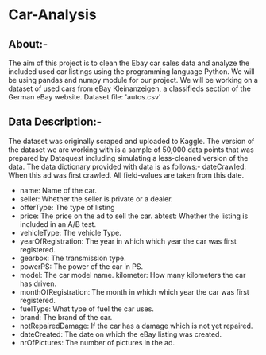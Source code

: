 # Car-Analysis
## About:-
The aim of this project is to clean the Ebay car sales data and analyze the included used car listings using the programming language Python. We will be using pandas and numpy module for our project.
We will be working on a dataset of used cars from eBay Kleinanzeigen, a classifieds section of the German eBay website. Dataset file: 'autos.csv'
## Data Description:-
The dataset was originally scraped and uploaded to Kaggle. The version of the dataset we are working with is a sample of 50,000 data points that was prepared by Dataquest including simulating a less-cleaned version of the data.
The data dictionary provided with data is as follows:-
dateCrawled: When this ad was first crawled. All field-values are taken from this date.
* name: Name of the car.
* seller: Whether the seller is private or a dealer.
* offerType: The type of listing
* price: The price on the ad to sell the car.
abtest: Whether the listing is included in an A/B test.
* vehicleType: The vehicle Type.
* yearOfRegistration: The year in which which year the car was first registered.
* gearbox: The transmission type.
* powerPS: The power of the car in PS.
* model: The car model name.
kilometer: How many kilometers the car has driven.
* monthOfRegistration: The month in which which year the car was first registered.
* fuelType: What type of fuel the car uses. 
* brand: The brand of the car.
* notRepairedDamage: If the car has a damage which is not yet repaired.
* dateCreated: The date on which the eBay listing was created.
* nrOfPictures: The number of pictures in the ad.


